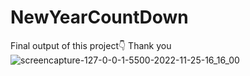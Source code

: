 # NewYearCountDown
Final output of this project👇
Thank you 
![screencapture-127-0-0-1-5500-2022-11-25-16_16_00](https://user-images.githubusercontent.com/108425992/204028374-be67714b-16b5-4d03-b377-489fc341dd9a.png)
